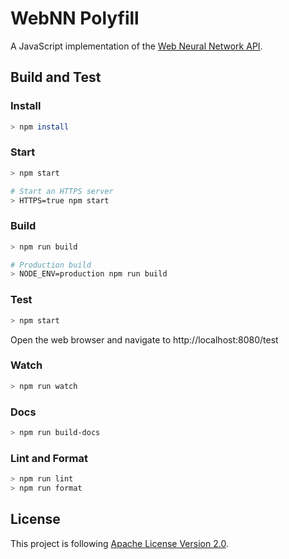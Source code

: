 # WebNN Polyfill

A JavaScript implementation of the [Web Neural Network API](https://webmachinelearning.github.io/webnn/).

## Build and Test

### Install

```sh
> npm install
```

### Start

```sh
> npm start

# Start an HTTPS server
> HTTPS=true npm start
```

### Build

```sh
> npm run build

# Production build
> NODE_ENV=production npm run build
```

### Test

```sh
> npm start
```

Open the web browser and navigate to http://localhost:8080/test

### Watch

```sh
> npm run watch
```

### Docs

```sh
> npm run build-docs
```

### Lint and Format

```sh
> npm run lint
> npm run format
```

## License

This project is following [Apache License Version 2.0](./LICENSE).